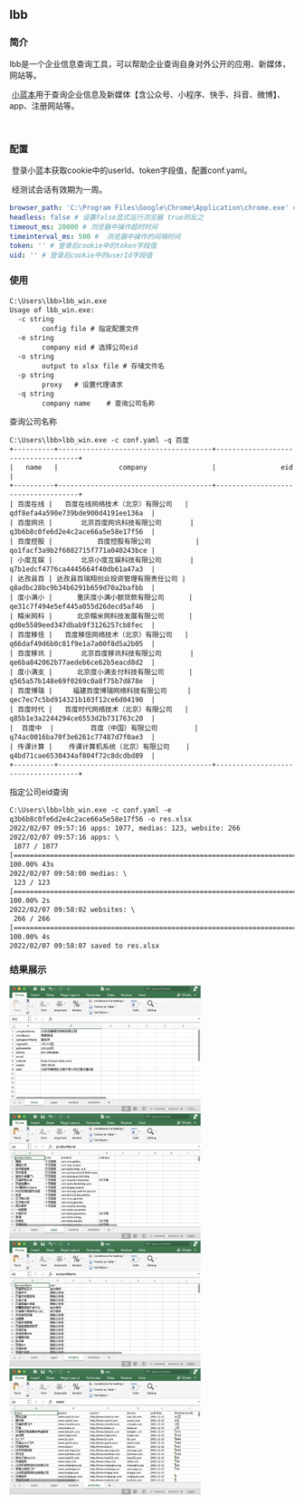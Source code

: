 ## lbb



### 简介

​	lbb是一个企业信息查询工具，可以帮助企业查询自身对外公开的应用、新媒体，网站等。

​	[小蓝本](https://xiaolanben.com/)用于查询企业信息及新媒体【含公众号、小程序、快手、抖音、微博】、app、注册网站等。

​	

### 配置

​	登录小蓝本获取cookie中的userId、token字段值，配置conf.yaml。

​	经测试会话有效期为一周。

```yaml
browser_path: 'C:\Program Files\Google\Chrome\Application\chrome.exe' # 浏览器的路径
headless: false # 设置false显式运行浏览器 true则反之
timeout_ms: 20000 # 浏览器中操作超时时间
timeinterval_ms: 500 #  浏览器中操作的间隔时间
token: '' # 登录后cookie中的token字段值
uid: '' # 登录后cookie中的userId字段值
```



### 使用

```shell
C:\Users\lbb>lbb_win.exe
Usage of lbb_win.exe:
  -c string
        config file	# 指定配置文件
  -e string
        company eid	# 选择公司eid
  -o string
        output to xlsx file	# 存储文件名
  -p string
        proxy	# 设置代理请求
  -q string
        company name	# 查询公司名称
```



查询公司名称

```shell
C:\Users\lbb>lbb_win.exe -c conf.yaml -q 百度
+----------+--------------------------------------+------------------------------------+
|   name   |               company                |                eid                 |
+----------+--------------------------------------+------------------------------------+
| 百度在线 |   百度在线网络技术（北京）有限公司   | qdf8efa4a590e739bde900d4191ee136a  |
| 百度网讯 |       北京百度网讯科技有限公司       | q3b6b8c0fe6d2e4c2ace66a5e58e17f56  |
| 百度控股 |           百度控股有限公司           | qo1facf3a9b2f6082715f771a040243bce |
| 小度互娱 |       北京小度互娱科技有限公司       | q7b1edcf4776ca4445664f40db61a47a3  |
| 达孜县百 | 达孜县百瑞翔创业投资管理有限责任公司 | q8adbc28bc9b34b6291b659d70a2bafbb  |
| 度小满小 |      重庆度小满小额贷款有限公司      | qe31c7f494e5ef445a055d26decd5af46  |
| 糯米网科 |      北京糯米网科技发展有限公司      | qd0e5589eed347dbab9f3126257cb8fec  |
| 百度移信 |   百度移信网络技术（北京）有限公司   | q66daf49d6b0c81f9e1a7a00f8d5a2b05  |
| 百度移讯 |       北京百度移讯科技有限公司       | qe6ba842062b77aedeb6ce62b5eacd8d2  |
| 度小满支 |      北京度小满支付科技有限公司      | q565a57b148e69f0269c0a8f75b7d878e  |
| 百度博瑞 |     福建百度博瑞网络科技有限公司     | qec7ec7c5bd914321b103f12ce6d04190  |
| 百度时代 |   百度时代网络技术（北京）有限公司   | q85b1e3a2244294ce6553d2b731763c20  |
|  百度中  |         百度（中国）有限公司         | q74ac0016ba70f3e6261c77487d7f0ae3  |
| 传课计算 |    传课计算机系统（北京）有限公司    | q4bd71cae6530434af804f72c8dcdbd89  |
+----------+--------------------------------------+------------------------------------+
```



指定公司eid查询

```shell
C:\Users\lbb>lbb_win.exe -c conf.yaml -e q3b6b8c0fe6d2e4c2ace66a5e58e17f56 -o res.xlsx
2022/02/07 09:57:16 apps: 1077, medias: 123, website: 266
2022/02/07 09:57:16 apps: \
 1077 / 1077 [============================================================================================] 100.00% 43s
2022/02/07 09:58:00 medias: \
 123 / 123 [===============================================================================================] 100.00% 2s
2022/02/07 09:58:02 websites: \
 266 / 266 [===============================================================================================] 100.00% 4s
2022/02/07 09:58:07 saved to res.xlsx
```



### 结果展示

<img src="images/image-20220208100123897.png" alt="image-20220208100123897" style="zoom: 33%;" />

<img src="images/image-20220208100145934.png" alt="image-20220208100145934" style="zoom: 33%;" />

<img src="images/image-20220208100200763.png" alt="image-20220208100200763" style="zoom: 33%;" />

<img src="images/image-20220208100213980.png" alt="image-20220208100213980" style="zoom: 33%;" />